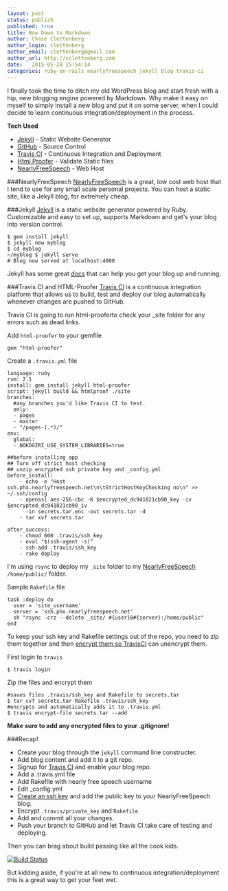 ```yaml
---
layout: post
status: publish
published: true
title: Bow Down to Markdown
author: Chase Clettenberg
author_login: clettenberg
author_email: clettenberg@gmail.com
author_url: http://cclettenberg.com
date:   2015-05-28 15:54:14
categories: ruby-on-rails nearlyfreespeech jekyll blog travis-ci
---
```


I finally took the time to ditch my old WordPress blog and start fresh with
a hip, new blogging engine powered by Markdown. Why make it easy on myself to
simply install a new blog and put it on some server, when I could decide to learn
continuous integration/deployment in the process.

**Tech Used**

 - [Jekyll](http://jekyllrb.com/) - Static Website Generator
 - [GitHub](http://github.com/) - Source Control
 - [Travis CI](https://travis-ci.org/) - Continuous Integration and Deployment
 - [Html Proofer](https://github.com/gjtorikian/html-proofer) - Validate Static files
 - [NearlyFreeSpeech](https://www.nearlyfreespeech.net/) - Web Host

###NearlyFreeSpeech
[NearlyFreeSpeech](http://nearlyfreespeech.net) is a great, low cost web host that I tend to use for any small scale personal projects. You can host a static site, like a Jekyll blog, for extremely cheap. 

###Jekyll
[Jekyll](http://jekyllrb.com/) is a static website generator powered by Ruby. Customizable and easy to set up, supports Markdown and get's your blog into version control.

    $ gem install jekyll
    $ jekyll new myblog
    $ cd myblog
    ~/myblog $ jekyll serve
    # Blog now served at localhost:4000

Jekyll has some great [docs](http://jekyllrb.com/docs/usage/) that can help you get your blog up and running.

###Travis CI and HTML-Proofer
[Travis CI](https://travis-ci.org/) is a continuous integration platform that allows us to build, test and deploy our blog automatically whenever changes are pushed to GitHub. 

Travis CI is going to run html-prooferto check your _site folder for any errors such as dead links. 

Add `html-proofer` to your gemfile
		
	gem "html-proofer"

Create a `.travis.yml` file

	language: ruby
	rvm: 2.1
	install: gem install jekyll html-proofer
	script: jekyll build && htmlproof ./site
	branches: 
	  #any branches you'd like Travis CI to test. 
	  only:
	  - pages
	  - master
	  - "/pages-(.*)/"
	env:
	  global:
	  - NOKOGIRI_USE_SYSTEM_LIBRARIES=true

	##before installing app
	## Turn off strict host checking
	## unzip encrypted ssh private key and _config.yml
	before_install:
	    - echo -e "Host ssh.phx.nearlyfreespeech.net\n\tStrictHostKeyChecking no\n" >> ~/.ssh/config
	    - openssl aes-256-cbc -K $encrypted_dc941821cb90_key -iv $encrypted_dc941821cb90_iv
	      -in secrets.tar.enc -out secrets.tar -d
	    - tar xvf secrets.tar

	after_success:
	    - chmod 600 .travis/ssh_key
	    - eval "$(ssh-agent -s)"
	    - ssh-add .travis/ssh_key
	    - rake deploy

I'm using `rsync` to deploy my `_site` folder to my [NearlyFreeSpeech](http://nearlyfreespeech.net) `/home/public/` folder. 

Sample `Rakefile` file

	task :deploy do
	  user = 'site_username'
	  server = 'ssh.phx.nearlyfreespeech.net'
	  sh "rsync -crz --delete _site/ #{user}@#{server}:/home/public"
	end



To keep your ssh key and Rakefile settings out of the repo, you need to zip them together and then [encrypt them so TravisCI](http://docs.travis-ci.com/user/encrypting-files/) can unencrypt them. 

First login to `travis`

	$ travis login

Zip the files and encrypt them

	#saves files .travis/ssh_key and Rakefile to secrets.tar
	$ tar cvf secrets.tar Rakefile .travis/ssh_key 
	#encrypts and automatically adds it to .travis.yml
	$ travis encrypt-file secrets.tar --add 

**Make sure to add any encrypted files to your .gitignore!**

###Recap!

* Create your blog through the `jekyll` command line constructer. 
* Add blog content and add it to a git repo. 
* Signup for [Travis CI](http://travis-ci.org) and enable your blog repo. 
* Add a .travis.yml file
* Add Rakefile with nearly free speech username
* Edit _config.yml
* [Create an ssh key](https://help.github.com/articles/generating-ssh-keys/) and add the public key to your NearlyFreeSpeech blog.
* Encrypt `.travis/private_key` and `Rakefile`
* Add and commit all your changes.
* Push your branch to GitHub and let Travis CI take care of testing and deploying.

Then you can brag about build passing like all the cook kids. 

[![Build Status](https://travis-ci.org/cacqw7/blog.svg?branch=master)](https://travis-ci.org/cacqw7/blog)

But kidding aside, if you're at all new to continuous integration/deployment this is a great way to get your feet wet. 

